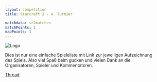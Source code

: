 ```yaml
---
layout: competition
title: Starcraft 2 - 4. Turnier

matchdata: sc2matches
matchPoints: 1
mapPoints: 1
---
```


![Logo]({{site.baseurl}}/assets/sc2_4_turnier.png "Logo")

Dies ist nur eine einfache Spieleliste mit Link zur jeweiligen Aufzeichnung des
Spiels. Also viel Spaß beim gucken und vielen Dank an die Organisatoren, Spieler und
Kommentatoren.

[Thread](http://forum.mods.de/bb/thread.php?TID=213030)

